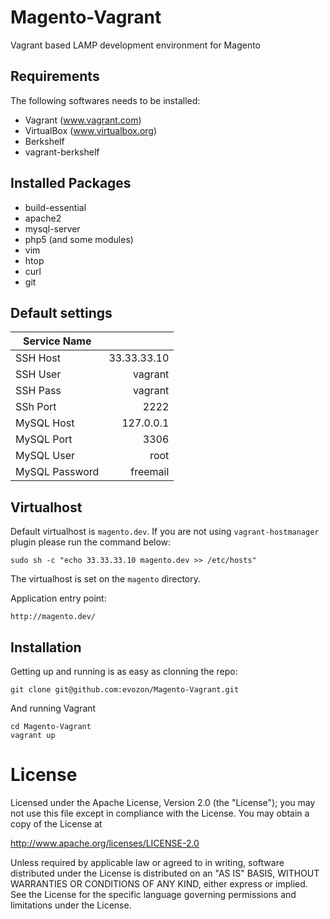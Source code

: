 # Magento-Vagrant

Vagrant based LAMP development environment for Magento

## Requirements

The following softwares needs to be installed:

* Vagrant (www.vagrant.com)
* VirtualBox (www.virtualbox.org)
* Berkshelf
* vagrant-berkshelf

## Installed Packages

* build-essential
* apache2
* mysql-server
* php5 (and some modules)
* vim
* htop
* curl
* git

## Default settings

| Service Name     | 			  |
|------------------|-------------:|
| SSH Host         | 33.33.33.10  |
| SSH User         | vagrant      |
| SSH Pass         | vagrant      |
| SSh Port         | 2222         |
| MySQL Host       | 127.0.0.1	  |
| MySQL Port       | 3306 		  |
| MySQL User       | root 	  	  |
| MySQL Password   | freemail 	  |

## Virtualhost

Default virtualhost is `magento.dev`.
If you are not using `vagrant-hostmanager` plugin please run the command below:

	sudo sh -c "echo 33.33.33.10 magento.dev >> /etc/hosts"

The virtualhost is set on the `magento` directory.

Application entry point:

	http://magento.dev/


## Installation

Getting up and running is as easy as clonning the repo:

	git clone git@github.com:evozon/Magento-Vagrant.git

And running Vagrant

	cd Magento-Vagrant
	vagrant up

# License

Licensed under the Apache License, Version 2.0 (the "License");
you may not use this file except in compliance with the License.
You may obtain a copy of the License at

   http://www.apache.org/licenses/LICENSE-2.0

Unless required by applicable law or agreed to in writing, software
distributed under the License is distributed on an "AS IS" BASIS,
WITHOUT WARRANTIES OR CONDITIONS OF ANY KIND, either express or implied.
See the License for the specific language governing permissions and
limitations under the License.